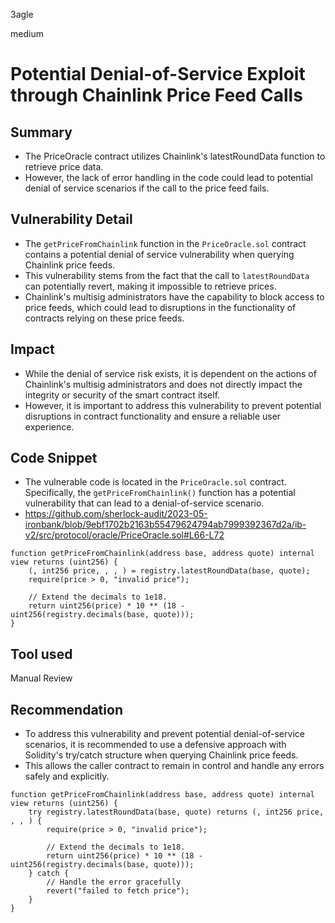 3agle

medium

# Potential Denial-of-Service Exploit through Chainlink Price Feed Calls

## Summary
- The PriceOracle contract utilizes Chainlink's latestRoundData function to retrieve price data. 
- However, the lack of error handling in the code could lead to potential denial of service scenarios if the call to the price feed fails. 
## Vulnerability Detail
- The `getPriceFromChainlink` function in the `PriceOracle.sol` contract contains a potential denial of service vulnerability when querying Chainlink price feeds. 
- This vulnerability stems from the fact that the call to `latestRoundData` can potentially revert, making it impossible to retrieve prices. 
- Chainlink's multisig administrators have the capability to block access to price feeds, which could lead to disruptions in the functionality of contracts relying on these price feeds.
## Impact
- While the denial of service risk exists, it is dependent on the actions of Chainlink's multisig administrators and does not directly impact the integrity or security of the smart contract itself. 
- However, it is important to address this vulnerability to prevent potential disruptions in contract functionality and ensure a reliable user experience.
## Code Snippet
- The vulnerable code is located in the `PriceOracle.sol` contract. Specifically, the `getPriceFromChainlink()` function has a potential vulnerability that can lead to a denial-of-service scenario.
- https://github.com/sherlock-audit/2023-05-ironbank/blob/9ebf1702b2163b55479624794ab7999392367d2a/ib-v2/src/protocol/oracle/PriceOracle.sol#L66-L72
```solidity
function getPriceFromChainlink(address base, address quote) internal view returns (uint256) {
    (, int256 price, , , ) = registry.latestRoundData(base, quote);
    require(price > 0, "invalid price");

    // Extend the decimals to 1e18.
    return uint256(price) * 10 ** (18 - uint256(registry.decimals(base, quote)));
}
```
## Tool used
Manual Review

## Recommendation
- To address this vulnerability and prevent potential denial-of-service scenarios, it is recommended to use a defensive approach with Solidity's try/catch structure when querying Chainlink price feeds. 
- This allows the caller contract to remain in control and handle any errors safely and explicitly.
```solidity
function getPriceFromChainlink(address base, address quote) internal view returns (uint256) {
    try registry.latestRoundData(base, quote) returns (, int256 price, , , ) {
        require(price > 0, "invalid price");

        // Extend the decimals to 1e18.
        return uint256(price) * 10 ** (18 - uint256(registry.decimals(base, quote)));
    } catch {
        // Handle the error gracefully
        revert("failed to fetch price");
    }
}

```